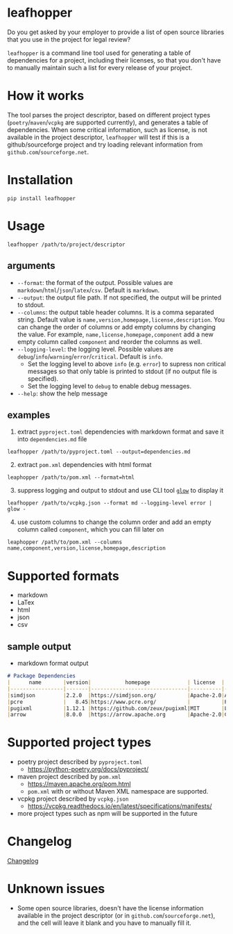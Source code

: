 # leafhopper
Do you get asked by your employer to provide a list of open source libraries that you use in the project for legal review?

`leafhopper` is a command line tool used for generating a table of dependencies for a project, including their licenses, so that you don't have to manually maintain such a list for every release of your project.

# How it works
The tool parses the project descriptor, based on different project types (`poetry`/`maven`/`vcpkg` are supported currently), and generates a table of dependencies. When some critical information, such as license, is not available in the project descriptor, `leafhopper` will test if this is a github/sourceforge project and try loading relevant information from `github.com`/`sourceforge.net`.

# Installation
```
pip install leafhopper
```

# Usage
```
leafhopper /path/to/project/descriptor
```

## arguments
* `--format`: the format of the output. Possible values are `markdown`/`html`/`json`/`latex`/`csv`. Default is `markdown`.
* `--output`: the output file path. If not specified, the output will be printed to stdout.
* `--columns`: the output table header columns. It is a comma separated string. Default value is `name,version,homepage,license,description`. You can change the order of columns or add empty columns by changing the value. For example, `name,license,homepage,component` add a new empty column called `component` and reorder the columns as well.
* `--logging-level`: the logging level. Possible values are `debug`/`info`/`warning`/`error`/`critical`. Default is `info`. 
  * Set the logging level to above `info` (e.g. `error`) to supress non critical messages so that only table is printed to stdout (if no output file is specified).
  * Set the logging level to `debug` to enable debug messages.
* `--help`: show the help message

## examples
1. extract `pyproject.toml` dependencies with markdown format and save it into `dependencies.md` file
```
leafhopper /path/to/pyproject.toml --output=dependencies.md
```

2. extract `pom.xml` dependencies with html format
```
leaphopper /path/to/pom.xml --format=html
```


3. suppress logging and output to stdout and use CLI tool [`glow`](https://github.com/charmbracelet/glow) to display it
```
leafhopper /path/to/vcpkg.json --format md --logging-level error | glow -
```

4. use custom columns to change the column order and add an empty column called `component`, which you can fill later on
```
leaphopper /path/to/pom.xml --columns name,component,version,license,homepage,description
```


# Supported formats
* markdown
* LaTex
* html
* json
* csv
## sample output
* markdown format output
```markdown
# Package Dependencies
|      name       |version|           homepage            | license  |                               description                               |
|-----------------|-------|-------------------------------|----------|-------------------------------------------------------------------------|
|simdjson         |2.2.0  |https://simdjson.org/          |Apache-2.0|A extremely fast JSON library that can parse gigabytes of JSON per second|
|pcre             |   8.45|https://www.pcre.org/          |          |Perl Compatible Regular Expressions                                      |
|pugixml          |1.12.1 |https://github.com/zeux/pugixml|MIT       |Light-weight, simple and fast XML parser for C++ with XPath support      |
|arrow            |8.0.0  |https://arrow.apache.org       |Apache-2.0|Cross-language development platform for in-memory analytics              |
```

# Supported project types
* poetry project described by `pyproject.toml`
    * https://python-poetry.org/docs/pyproject/    
* maven project described by `pom.xml`
    * https://maven.apache.org/pom.html
    * `pom.xml` with or without Maven XML namespace are supported.
* vcpkg project described by `vcpkg.json`
    * https://vcpkg.readthedocs.io/en/latest/specifications/manifests/
* more project types such as npm will be supported in the future

# Changelog
[Changelog](CHANGELOG.md)

# Unknown issues
* Some open source libraries, doesn't have the license information available in the project descriptor (or in `github.com`/`sourceforge.net`), and the cell will leave it blank and you have to manually fill it.
